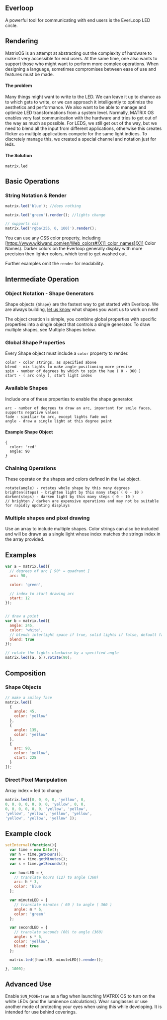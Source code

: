 ## Everloop

A powerful tool for communicating with end users is the EverLoop LED circle.

## Rendering

MatrixOS is an attempt at abstracting out the complexity of hardware to make it very accessible for end users. At the same time, one also wants to support those who might want to perform more complex operations. When designing a language, sometimes compromises between ease of use and features must be made.

#### The problem
Many things might want to write to the LED. We can leave it up to chance as to which gets to write, or we can approach it intelligently to optimize the aesthetics and performance. We also want to be able to manage and optimize LED transformations from a system level. Normally, MATRIX OS enables very fast communication with the hardware and tries to get out of the way as much as possible. For LEDS, we still get out of the way, but we need to blend all the input from different applications, otherwise this creates flicker as multiple applications compete for the same light indices. To discretely manage this, we created a special channel and notation just for leds.

#### The Solution
```
matrix.led
```

## Basic Operations

### String Notation & Render
```js
matrix.led('blue'); //does nothing

matrix.led('green').render(); //lights change

// supports css
matrix.led('rgba(255, 0, 100)').render();
```

You can use any CSS color property, including [https://www.wikiwand.com/en/Web_colors#/X11_color_names](X11 Color Names). Darker colors on the Everloop generally display with more precision then lighter colors, which tend to get washed out. 

Further examples omit the `render` for readability. 


## Intermediate Operation
### Object Notation - Shape Generators

Shape objects `{Shape}` are the fastest way to get started with Everloop. We are always building, [let us know](http://community.matrix.one/) what shapes you want us to work on next!

The object creation is simple, you combine global properties with specific properties into a single object that controls a single generator. To draw multiple shapes, see Multiple Shapes below.

### Global Shape Properties
Every Shape object must include a `color` property to render.
```
color - color strings, as specified above
blend - mix lights to make angle positioning more precise
spin - number of degrees by which to spin the hue ( 0 - 360 )
start - ( arc only ), start light index
```


### Available Shapes
Include one of these properties to enable the shape generator.
```
arc - number of degrees to draw an arc, important for smile faces, supports negative values
fade - similiar to arc, except lights fade out
angle - draw a single light at this degree point
```

#### Example Shape Object
```
{
  color: 'red'
  angle: 90
}
```

### Chaining Operations
These operate on the shapes and colors defined in the `led` object.

```
rotate(angle) - rotates whole shape by this many degrees 
brighten(steps) - brighten light by this many steps ( 0 - 10 )
darken(steps) - darken light by this many steps ( 0 - 10 )
// brighten / darken are expensive operations and may not be suitable for rapidly updating displays
```

### Multiple shapes and pixel drawing
Use an array to include multiple shapes. Color strings can also be included and will be drawn as a single light whose index matches the strings index in the array provided.

## Examples
```js
var a = matrix.led({
  // degrees of arc [ 90° = quadrant ]   
  arc: 90,

  color: 'green',

  // index to start drawing arc
  start: 12
});


// draw a point
var b = matrix.led({
  angle: 245,
  color: 'white',
  // blends interlight space if true, solid lights if false, default false
  blend: true
});

// rotate the lights clockwise by a specified angle
matrix.led([a, b]).rotate(90);
```

## Composition

### Shape Objects
```js
// make a smiley face
matrix.led([
  {
    angle: 45,
    color: 'yellow'
  },
  {
    angle: 135,
    color: 'yellow'
  },
  {
    arc: 90,
    color: 'yellow',
    start: 225
  }
]);
```
### Direct Pixel Manipulation
Array index = led to change
```js
matrix.led([0, 0, 0, 0, 'yellow', 0,
0, 0, 0, 0, 0, 0, 0, 'yellow', 0, 0,
0, 0, 0, 0, 0, 0, 'yellow', 'yellow',
'yellow', 'yellow', 'yellow', 'yellow',
'yellow', 'yellow', 'yellow' ]);
```


## Example clock
```js
setInterval(function(){
  var time = new Date();
  var h = time.getHours();
  var m = time.getMinutes();
  var s = time.getSeconds();

  var hourLED = {
    // translate hours (12) to angle (360)
    arc: h * 3,
    color: 'blue'
  };

  var minuteLED = {
    // translate minutes ( 60 ) to angle ( 360 )
    angle: m * 6,
    color: 'green'
  };

  var secondLED = {
    // translate seconds (60) to angle (360)
    angle: s * 6,
    color: 'yellow',
    blend: true
  };

  matrix.led([hourLED, minuteLED]).render();

}, 1000);
```

## Advanced Use
Enable `SUN_MODE=true` as a flag when launching MATRIX OS to turn on the white LEDs (and the luminence calculations). Wear sunglasses or use another mode of protecting your eyes when using this while developing. It is intended for use behind coverings.
